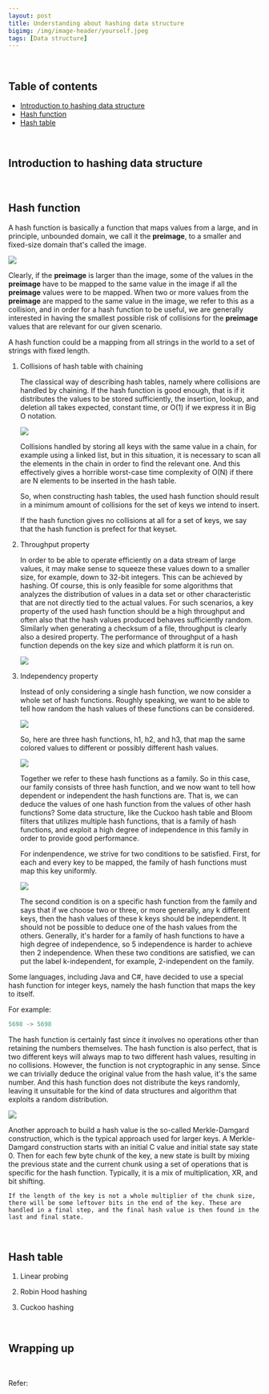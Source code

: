 ```yaml
---
layout: post
title: Understanding about hashing data structure
bigimg: /img/image-header/yourself.jpeg
tags: [Data structure]
---
```





<br>

## Table of contents
- [Introduction to hashing data structure](#introduction-to-hashing-data-structure)
- [Hash function](#hash-function)
- [Hash table](#hash-table)


<br>

## Introduction to hashing data structure






<br>

## Hash function

A hash function is basically a function that maps values from a large, and in principle, unbounded domain, we call it the **preimage**, to a smaller and fixed-size domain that's called the image.

![](../img/Algorithm/hashing/hash-function.png)

Clearly, if the **preimage** is larger than the image, some of the values in the **preimage** have to be mapped to the same value in the image if all the **preimage** values were to be mapped. When two or more values from the **preimage** are mapped to the same value in the image, we refer to this as a collision, and in order for a hash function to be useful, we are generally interested in having the smallest possible risk of collisions for the **preimage** values that are relevant for our given scenario.

A hash function could be a mapping from all strings in the world to a set of strings with fixed length.

1. Collisions of hash table with chaining

    The classical way of describing hash tables, namely where collisions are handled by chaining. If the hash function is good enough, that is if it distributes the values to be stored sufficiently, the insertion, lookup, and deletion all takes expected, constant time, or O(1) if we express it in Big O notation.

    ![](../img/Algorithm/hashing/collision-hash-table.png)
    
    Collisions handled by storing all keys with the same value in a chain, for example using a linked list, but in this situation, it is necessary to scan all the elements in the chain in order to find the relevant one. And this effectively gives a horrible worst-case time complexity of O(N) if there are N elements to be inserted in the hash table.

    So, when constructing hash tables, the used hash function should result in a minimum amount of collisions for the set of keys we intend to insert.

    If the hash function gives no collisions at all for a set of keys, we say that the hash function is prefect for that keyset.

2. Throughput property

    In order to be able to operate efficiently on a data stream of large values, it may make sense to squeeze these values down to a smaller size, for example, down to 32-bit integers. This can be achieved by hashing. Of course, this is only feasible for some algorithms that analyzes the distribution of values in a data set or other characteristic that are not directly tied to the actual values. For such scenarios, a key property of the used hash function should be a high throughput and often also that the hash values produced behaves sufficiently random. Similarly when generating a checksum of a file, throughput is clearly also a desired property. The performance of throughput of a hash function depends on the key size and which platform it is run on. 

    ![](../img/Algorithm/hashing/hashing-process.png)

3. Independency property

    Instead of only considering a single hash function, we now consider a whole set of hash functions. Roughly speaking, we want to be able to tell how random the hash values of these functions can be considered.

    ![](../img/Algorithm/hashing/k-independent-1.png)

    So, here are three hash functions, h1, h2, and h3, that map the same colored values to different or possibly different hash values.

    ![](../img/Algorithm/hashing/k-independent-2.png)

    Together we refer to these hash functions as a family. So in this case, our family consists of three hash function, and we now want to tell how dependent or independent the hash functions are. That is, we can deduce the values of one hash function from the values of other hash functions? Some data structure, like the Cuckoo hash table and Bloom filters that utilizes multiple hash functions, that is a family of hash functions, and exploit a high degree of independence in this family in order to provide good performance.

    For indenpendence, we strive for two conditions to be satisfied. First, for each and every key to be mapped, the family of hash functions must map this key uniformly.

    ![](../img/Algorithm/hashing/k-independent-3.png)

    The second condition is on a specific hash function from the family and says that if we choose two or three, or more generally, any k different keys, then the hash values of these k keys should be independent. It should not be possible to deduce one of the hash values from the others. Generally, it's harder for a family of hash functions to have a high degree of independence, so 5 independence is harder to achieve then 2 independence. When these two conditions are satisfied, we can put the label k-independent, for example, 2-independent on the family.

Some languages, including Java and C#, have decided to use a special hash function for integer keys, namely the hash function that maps the key to itself.

For example:

```java
5698 -> 5698
```

The hash function is certainly fast since it involves no operations other than retaining the numbers themselves. The hash function is also perfect, that is two different keys will always map to two different hash values, resulting in no collisions. However, the function is not cryptographic in any sense. Since we can trivially deduce the original value from the hash value, it's the same number. And this hash function does not distribute the keys randomly, leaving it unsuitable for the kind of data structures and algorithm that exploits a random distribution.

![](../img/Algorithm/hashing/hash-implementation-oulier.png)

Another approach to build a hash value is the so-called Merkle-Damgard construction, which is the typical approach used for larger keys. A Merkle-Damgard construction starts with an initial C value and initial state say state 0. Then for each few byte chunk of the key, a new state is built by mixing the previous state and the current chunk using a set of operations that is specific for the hash function. Typically, it is a mix of multiplication, XR, and bit shifting.

    If the length of the key is not a whole multiplier of the chunk size, there will be some leftover bits in the end of the key. These are handled in a final step, and the final hash value is then found in the last and final state.

<br>

## Hash table

1. Linear probing



2. Robin Hood hashing



3. Cuckoo hashing



<br>

## Wrapping up




<br>

Refer:

